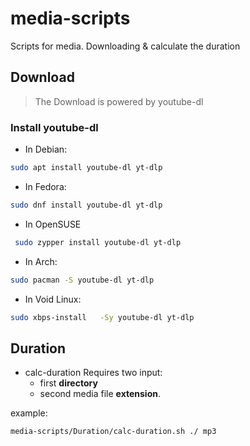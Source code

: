 # media-scripts

Scripts for media. Downloading & calculate the duration

## Download

> The Download is powered by youtube-dl

### Install youtube-dl

- In Debian:

```sh
sudo apt install youtube-dl yt-dlp
```

- In Fedora:

```sh
sudo dnf install youtube-dl yt-dlp
```

- In OpenSUSE

```sh
 sudo zypper install youtube-dl yt-dlp
```

- In Arch:

```sh
sudo pacman -S youtube-dl yt-dlp
```

- In Void Linux:

```sh
sudo xbps-install   -Sy youtube-dl yt-dlp 
```

## Duration

- calc-duration Requires two input:
  - first **directory**
  - second media file **extension**.

example:

```sh
media-scripts/Duration/calc-duration.sh ./ mp3 
```
